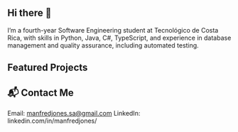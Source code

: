 ## Hi there 👋

<!--
**manfredjones/manfredjones** is a ✨ _special_ ✨ repository because its `README.md` (this file) appears on your GitHub profile.

Here are some ideas to get you started:

- 🔭 I’m currently working on ...
- 🌱 I’m currently learning ...
- 👯 I’m looking to collaborate on ...
- 🤔 I’m looking for help with ...
- 💬 Ask me about ...
- 📫 How to reach me: ...
- 😄 Pronouns: ...
- ⚡ Fun fact: ...
-->

I’m a fourth-year Software Engineering student at Tecnológico de Costa Rica, with skills in Python, Java, C#, TypeScript, and experience in database management and quality assurance, including automated testing.

## Featured Projects 

## 📬 Contact Me
Email: manfredjones.sa@gmail.com
LinkedIn: linkedin.com/in/manfredjones/
